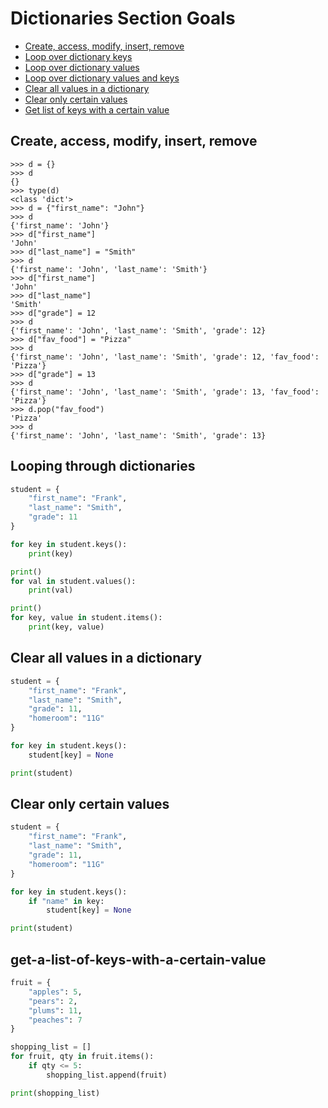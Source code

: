 # Dictionaries Section Goals

- [Create, access, modify, insert, remove](#create-access-modify-insert-remove)
- [Loop over dictionary keys](#looping-through-dictionaries)
- [Loop over dictionary values](#looping-through-dictionaries)
- [Loop over dictionary values and keys](#looping-through-dictionaries)
- [Clear all values in a dictionary](#clear-all-values-in-a-dictionary)
- [Clear only certain values](#clear-only-certain-values)
- [Get list of keys with a certain value](#get-a-list-of-keys-with-a-certain-value)

## Create, access, modify, insert, remove
```
>>> d = {}
>>> d
{}
>>> type(d)
<class 'dict'>
>>> d = {"first_name": "John"}
>>> d
{'first_name': 'John'}
>>> d["first_name"]
'John'
>>> d["last_name"] = "Smith"
>>> d
{'first_name': 'John', 'last_name': 'Smith'}
>>> d["first_name"]
'John'
>>> d["last_name"]
'Smith'
>>> d["grade"] = 12
>>> d
{'first_name': 'John', 'last_name': 'Smith', 'grade': 12}
>>> d["fav_food"] = "Pizza"
>>> d
{'first_name': 'John', 'last_name': 'Smith', 'grade': 12, 'fav_food': 'Pizza'}
>>> d["grade"] = 13
>>> d
{'first_name': 'John', 'last_name': 'Smith', 'grade': 13, 'fav_food': 'Pizza'}
>>> d.pop("fav_food")
'Pizza'
>>> d
{'first_name': 'John', 'last_name': 'Smith', 'grade': 13}
```

## Looping through dictionaries
```python
student = {
    "first_name": "Frank",
    "last_name": "Smith",
    "grade": 11
}

for key in student.keys():
    print(key)

print()
for val in student.values():
    print(val)

print()
for key, value in student.items():
    print(key, value)
```

## Clear all values in a dictionary
```python
student = {
    "first_name": "Frank",
    "last_name": "Smith",
    "grade": 11,
    "homeroom": "11G"
}

for key in student.keys():
    student[key] = None

print(student)
```

## Clear only certain values
```python
student = {
    "first_name": "Frank",
    "last_name": "Smith",
    "grade": 11,
    "homeroom": "11G"
}

for key in student.keys():
    if "name" in key:
        student[key] = None

print(student)

```

## get-a-list-of-keys-with-a-certain-value
```python
fruit = {
    "apples": 5,
    "pears": 2,
    "plums": 11,
    "peaches": 7
}

shopping_list = []
for fruit, qty in fruit.items():
    if qty <= 5:
        shopping_list.append(fruit)

print(shopping_list)

```
